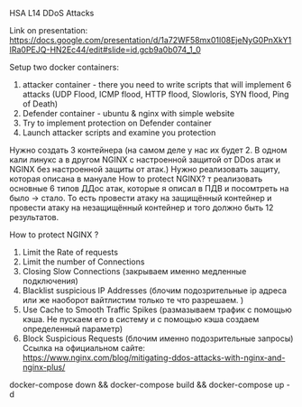 HSA L14 DDoS Attacks

Link on presentation: 
https://docs.google.com/presentation/d/1a72WF58mx01l08EjeNyG0PnXkY1IRa0PEJQ-HN2Ec44/edit#slide=id.gcb9a0b074_1_0

Setup two docker containers:
1. attacker container - there you need to write scripts that will implement 6 attacks (UDP Flood, ICMP flood, HTTP flood, Slowloris, SYN flood,  Ping of Death)
2. Defender container - ubuntu & nginx with simple website
3. Try to implement protection on Defender container
4. Launch attacker scripts and examine you protection


Нужно создать 3 контейнера (на самом деле у нас их будет 2.  В одном кали линукс а в другом NGINX с настроенной защитой 
от DDos атак и NGINX без настроенной защиты от атак.)
Нужно реализовать защиту, которая описана в мануале How to protect NGINX?  т реализовать основные 6 типов ДДос атак, 
которые я описал в ПДВ и посомтреть на было -> стало.
То есть провести атаку на защищённый контейнер и провести атаку на незащищённый контейнер и того должно быть 12 результатов.


How to protect NGINX ?
1. Limit the Rate of requests
2. Limit the number of Connections
3. Closing Slow Connections (закрываем именно медленные подключения)
4. Blacklist suspicious IP Addresses (блочим подозрительные ip адреса или же наоборот вайтлистим только те что разрешаем. )
5. Use Cache to Smooth Traffic Spikes (размазываем трафик с помощью кэша. Не пускаем его в систему и с помощью кэша создаем определенный параметр)
6. Block Suspicious Requests (блочим именно подозрительные запросы)
   Ссылка на официальном сайте: https://www.nginx.com/blog/mitigating-ddos-attacks-with-nginx-and-nginx-plus/

docker-compose down && docker-compose build && docker-compose up -d
